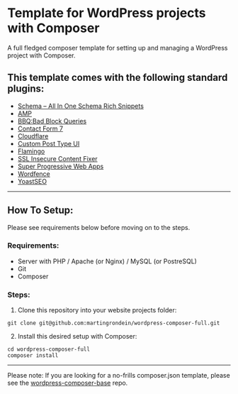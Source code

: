 # Template for WordPress projects with Composer

A full fledged composer template for setting up and managing a WordPress project with Composer. 

This template comes with the following standard plugins:
---
- [Schema – All In One Schema Rich Snippets](https://wordpress.org/plugins/all-in-one-schemaorg-rich-snippets/)
- [AMP](https://wordpress.org/plugins/amp/)
- [BBQ:Bad Block Queries](https://wordpress.org/plugins/block-bad-queries/)
- [Contact Form 7](https://wordpress.org/plugins/contact-form-7/)
- [Cloudflare](https://wordpress.org/plugins/cloudflare/)
- [Custom Post Type UI](https://wordpress.org/plugins/custom-post-type-ui/)
- [Flamingo](https://wordpress.org/plugins/flamingo/)
- [SSL Insecure Content Fixer](https://wordpress.org/plugins/ssl-insecure-content-fixer/)
- [Super Progressive Web Apps](https://wordpress.org/plugins/super-progressive-web-apps/)
- [Wordfence](https://wordpress.org/plugins/wordfence/)
- [YoastSEO](https://wordpress.org/plugins/wordpress-seo/)

---

## How To Setup:

Please see requirements below before moving on to the steps.

### Requirements:
- Server with PHP / Apache (or Nginx) / MySQL (or PostreSQL)
- Git
- Composer

### Steps:

1. Clone this repository into your website projects folder:

```
git clone git@github.com:martingrondein/wordpress-composer-full.git
```

2. Install this desired setup with Composer:

```
cd wordpress-composer-full
composer install
```
--- 
Please note: If you are looking for a no-frills composer.json template, please see the [wordpress-composer-base](https://github.com/martingrondein/wordpress-composer-base) repo.
